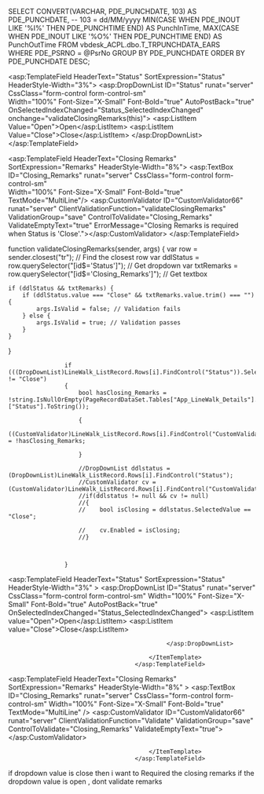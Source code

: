 SELECT 
    CONVERT(VARCHAR, PDE_PUNCHDATE, 103) AS PDE_PUNCHDATE, -- 103 = dd/MM/yyyy
    MIN(CASE WHEN PDE_INOUT LIKE '%I%' THEN PDE_PUNCHTIME END) AS PunchInTime,
    MAX(CASE WHEN PDE_INOUT LIKE '%O%' THEN PDE_PUNCHTIME END) AS PunchOutTime
FROM vbdesk_ACPL.dbo.T_TRPUNCHDATA_EARS  
WHERE PDE_PSRNO = @PsrNo
GROUP BY PDE_PUNCHDATE 
ORDER BY PDE_PUNCHDATE DESC;



<asp:TemplateField HeaderText="Status" SortExpression="Status" HeaderStyle-Width="3%">
    <ItemTemplate>
        <asp:DropDownList ID="Status" runat="server" CssClass="form-control form-control-sm"  
            Width="100%" Font-Size="X-Small" Font-Bold="true" AutoPostBack="true"
            OnSelectedIndexChanged="Status_SelectedIndexChanged"
            onchange="validateClosingRemarks(this)">
            <asp:ListItem Value="Open">Open</asp:ListItem> 
            <asp:ListItem Value="Close">Close</asp:ListItem> 
        </asp:DropDownList>
    </ItemTemplate>
</asp:TemplateField>

<asp:TemplateField HeaderText="Closing Remarks" SortExpression="Remarks" HeaderStyle-Width="8%">
    <ItemTemplate>
        <asp:TextBox ID="Closing_Remarks" runat="server" CssClass="form-control form-control-sm"  
            Width="100%" Font-Size="X-Small" Font-Bold="true" TextMode="MultiLine"/>
        <asp:CustomValidator ID="CustomValidator66" runat="server" 
            ClientValidationFunction="validateClosingRemarks" 
            ValidationGroup="save"
            ControlToValidate="Closing_Remarks" 
            ValidateEmptyText="true" 
            ErrorMessage="Closing Remarks is required when Status is 'Close'."></asp:CustomValidator>
    </ItemTemplate>
</asp:TemplateField>



function validateClosingRemarks(sender, args) {
    var row = sender.closest("tr"); // Find the closest row
    var ddlStatus = row.querySelector("[id$='Status']"); // Get dropdown
    var txtRemarks = row.querySelector("[id$='Closing_Remarks']"); // Get textbox

    if (ddlStatus && txtRemarks) {
        if (ddlStatus.value === "Close" && txtRemarks.value.trim() === "") {
            args.IsValid = false; // Validation fails
        } else {
            args.IsValid = true; // Validation passes
        }
    }
}




                    if (((DropDownList)LineWalk_ListRecord.Rows[i].FindControl("Status")).SelectedValue != "Close")
                    {
                        bool hasClosing_Remarks = !string.IsNullOrEmpty(PageRecordDataSet.Tables["App_LineWalk_Details"].Rows[i]["Status"].ToString());

                        {
                            ((CustomValidator)LineWalk_ListRecord.Rows[i].FindControl("CustomValidator66")).Enabled = !hasClosing_Remarks;

                        }

                        //DropDownList ddlstatus = (DropDownList)LineWalk_ListRecord.Rows[i].FindControl("Status");
                        //CustomValidator cv = (CustomValidator)LineWalk_ListRecord.Rows[i].FindControl("CustomValidator66");
                        //if(ddlstatus != null && cv != null)
                        //{
                        //    bool isClosing = ddlstatus.SelectedValue == "Close";

                        //    cv.Enabled = isClosing;
                        //}



                    }


  <asp:TemplateField HeaderText="Status" SortExpression="Status" HeaderStyle-Width="3%"  >
                                            <ItemTemplate>
                                                <asp:DropDownList ID="Status" runat="server" CssClass="form-control form-control-sm"  Width="100%" Font-Size="X-Small" Font-Bold="true" AutoPostBack="true"  OnSelectedIndexChanged="Status_SelectedIndexChanged">
                                                                <asp:ListItem value="Open">Open</asp:ListItem> 
                                                                <asp:ListItem value="Close">Close</asp:ListItem> 
                                                               
                                                 </asp:DropDownList>
                                                
                                            </ItemTemplate>
                                        </asp:TemplateField>

 <asp:TemplateField HeaderText="Closing Remarks" SortExpression="Remarks" HeaderStyle-Width="8%"  >
                                            <ItemTemplate>
                                                <asp:TextBox ID="Closing_Remarks" runat="server" CssClass="form-control form-control-sm"  Width="100%" Font-Size="X-Small" Font-Bold="true" TextMode="MultiLine"   />
                                                <asp:CustomValidator ID="CustomValidator66" runat="server" ClientValidationFunction="Validate" ValidationGroup="save"  ControlToValidate="Closing_Remarks" ValidateEmptyText="true"></asp:CustomValidator>
                                        
                                            </ItemTemplate>
                                        </asp:TemplateField>


if dropdown value is close then i want to Required the closing remarks if the dropdown value is open , dont validate remarks 
